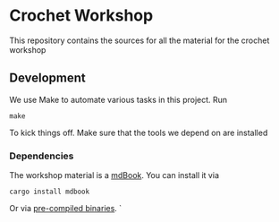 # Crochet Workshop
This repository contains the sources for all the material for the crochet workshop

## Development
We use Make to automate various tasks in this project. Run 

```plain
make
```

To kick things off. Make sure that the tools we depend on are installed

### Dependencies
The workshop material is a [mdBook][tool:mdBook]. You can install it via

```
cargo install mdbook
```

Or via [pre-compiled binaries][mdBook:binaries].
`

[mdBook:binaries]: https://github.com/rust-lang/mdBook/releases
[tool:mdBook]: https://rust-lang.github.io/mdBook/
